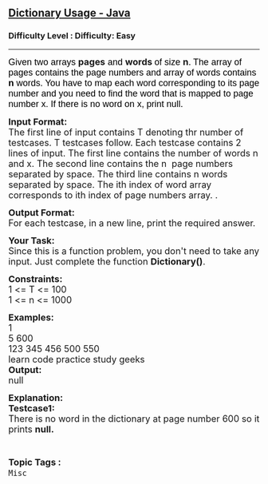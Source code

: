 <h2><a href="https://www.geeksforgeeks.org/problems/dictionary-usage-java/1?page=1&status=unsolved&sortBy=accuracy">Dictionary Usage - Java</a></h2><h3>Difficulty Level : Difficulty: Easy</h3><hr><div class="problems_problem_content__Xm_eO"><p dir="ltr"><span style="font-size:18px"><span style="background-color:transparent; color:rgb(0, 0, 0); font-family:arial">Given two arrays </span><strong>pages</strong><span style="background-color:transparent; color:rgb(0, 0, 0); font-family:arial"> and </span><strong>words </strong><span style="background-color:transparent; color:rgb(0, 0, 0); font-family:arial">of size </span><strong>n</strong><span style="background-color:transparent; color:rgb(0, 0, 0); font-family:arial">. The array of pages contains the page numbers and array of words contains <strong>n</strong> words. You have to map each word corresponding to its page number and you need to find the word that is mapped to page number x. If there is no word on x, print null.</span></span></p>

<p><span style="font-size:18px"><strong>Input Format:</strong><br>
The first line of input contains T denoting thr number of testcases. T testcases follow. Each testcase contains 2 lines of input. The first line contains the number of words n and x. The second line contains the n&nbsp; page numbers separated by space. The third line contains n words separated by space. The ith index of word array corresponds to ith index of page numbers array. .</span></p>

<p><span style="font-size:18px"><strong>Output Format:</strong><br>
For each testcase, in a new line, print the required answer.</span></p>

<p><span style="font-size:18px"><strong>Your Task:</strong><br>
Since this is a function problem, you don't need to take any input. Just complete the function <strong>Dictionary()</strong>.</span></p>

<p><span style="font-size:18px"><strong>Constraints:</strong><br>
1 &lt;= T &lt;= 100<br>
1 &lt;= n &lt;= 1000</span></p>

<p><span style="font-size:18px"><strong>Examples:</strong><br>
1<br>
5 600<br>
123 345 456 500 550<br>
learn code practice study geeks<br>
<strong>Output:</strong></span><br>
<span style="font-size:18px">null</span></p>

<p><span style="font-size:18px"><strong>Explanation:<br>
Testcase1:</strong></span><br>
<span style="font-size:18px">There is no word in the dictionary at page number 600 so it prints <strong>null.</strong></span></p>
</div><br><p><span style=font-size:18px><strong>Topic Tags : </strong><br><code>Misc</code>&nbsp;